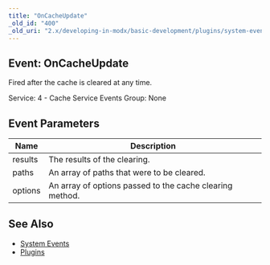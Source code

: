 ```yaml
---
title: "OnCacheUpdate"
_old_id: "400"
_old_uri: "2.x/developing-in-modx/basic-development/plugins/system-events/oncacheupdate"
---
```


## Event: OnCacheUpdate

Fired after the cache is cleared at any time.

Service: 4 - Cache Service Events 
Group: None

## Event Parameters

| Name    | Description                                              |
| ------- | -------------------------------------------------------- |
| results | The results of the clearing.                             |
| paths   | An array of paths that were to be cleared.               |
| options | An array of options passed to the cache clearing method. |

## See Also

- [System Events](developing-in-modx/basic-development/plugins/system-events "System Events")
- [Plugins](developing-in-modx/basic-development/plugins "Plugins")
